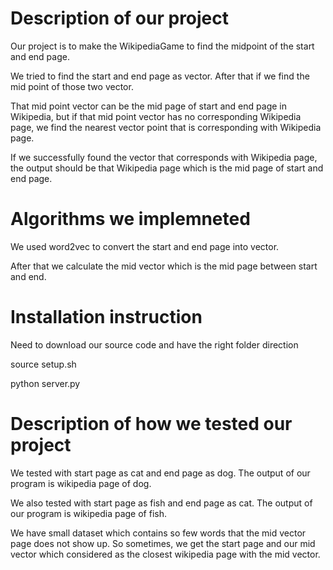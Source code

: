 # Description of our project

Our project is to make the WikipediaGame to find the midpoint of the start and end page.

We tried to find the start and end page as vector. After that if we find the mid point of those two vector.

That mid point vector can be the mid page of start and end page in Wikipedia, but if that mid point vector has no corresponding Wikipedia page, we find the nearest vector point that is corresponding with Wikipedia page.

If we successfully found the vector that corresponds with Wikipedia page, the output should be that Wikipedia page which is the mid page of start and end page.

# Algorithms we implemneted
We used word2vec to convert the start and end page into vector.

After that we calculate the mid vector which is the mid page between start and end.

# Installation instruction
Need to download our source code and have the right folder direction

source setup.sh

python server.py

# Description of how we tested our project
We tested with start page as cat and end page as dog. The output of our program is wikipedia page of dog.

We also tested with start page as fish and end page as cat. The output of our program is wikipedia page of fish.

We have small dataset which contains so few words that the mid vector page does not show up. So sometimes, we get the start page and our mid vector which considered as the closest wikipedia page with the mid vector.
